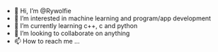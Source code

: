 - 👋 Hi, I’m @Rywolfie
- 👀 I’m interested in machine learning and program/app development 
- 🌱 I’m currently learning c++, c and python
- 💞️ I’m looking to collaborate on anything
- 📫 How to reach me ...

<!---
Rywolfie/Rywolfie is a ✨ special ✨ repository because its `README.md` (this file) appears on your GitHub profile.
You can click the Preview link to take a look at your changes.
--->
